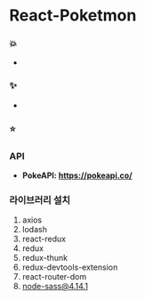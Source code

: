 # React-Poketmon
### 💥 
- 

### ✨ 
- 
### ⭐ 

### API
  - **PokeAPI: https://pokeapi.co/**

### 라이브러리 설치
1. axios 
2. lodash 
3. react-redux 
4. redux
5. redux-thunk 
6. redux-devtools-extension
7. react-router-dom
8. node-sass@4.14.1